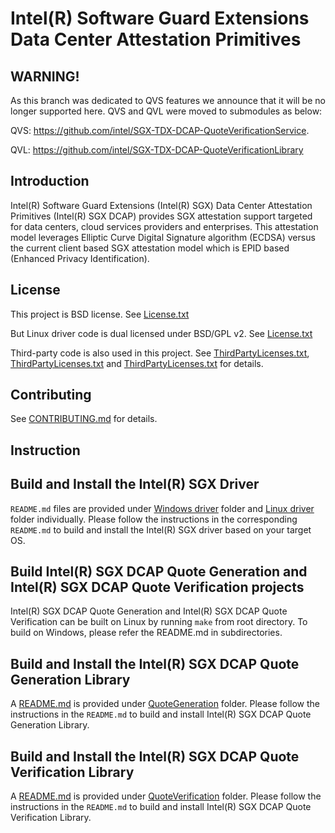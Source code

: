 Intel(R) Software Guard Extensions Data Center Attestation Primitives
================================================

WARNING!
-------
As this branch was dedicated to QVS features we announce that it will be no longer supported here. QVS and QVL were moved to submodules as below: 

QVS: https://github.com/intel/SGX-TDX-DCAP-QuoteVerificationService.

QVL: https://github.com/intel/SGX-TDX-DCAP-QuoteVerificationLibrary

Introduction
-------
Intel(R) Software Guard Extensions (Intel(R) SGX) Data Center Attestation Primitives (Intel(R) SGX DCAP) provides SGX attestation support targeted for data centers, cloud services providers and enterprises. This attestation model leverages Elliptic Curve Digital Signature algorithm (ECDSA) versus the current client based SGX attestation model which is EPID based (Enhanced Privacy Identification).

License
-------
This project is BSD license. See [License.txt](License.txt)

But Linux driver code is dual licensed under BSD/GPL v2. See [License.txt](driver/linux/License.txt) 

Third-party code is also used in this project. See [ThirdPartyLicenses.txt](QuoteGeneration/ThirdPartyLicenses.txt), [ThirdPartyLicenses.txt](QuoteVerification/QVL/ThirdPartyLicenses.txt) and [ThirdPartyLicenses.txt](driver/win/ThirdPartyLicenses.txt) for details.

Contributing
-------
See [CONTRIBUTING.md](CONTRIBUTING.md) for details.

Instruction
-------
## Build and Install the Intel(R) SGX Driver
   `README.md` files are provided under [Windows driver](driver/win) folder and [Linux driver](driver/linux) folder individually. Please follow the instructions in the corresponding `README.md` to build and install the Intel(R) SGX driver based on your target OS.

## Build Intel(R) SGX DCAP Quote Generation and Intel(R) SGX DCAP Quote Verification projects
Intel(R) SGX DCAP Quote Generation and Intel(R) SGX DCAP Quote Verification can be built on Linux by running ``make`` from root directory. To build on Windows, please refer the README.md in subdirectories.

## Build and Install the Intel(R) SGX DCAP Quote Generation Library
A [README.md](QuoteGeneration/README.md) is provided under [QuoteGeneration](QuoteGeneration) folder. Please follow the instructions in the `README.md` to build and install Intel(R) SGX DCAP Quote Generation Library.

## Build and Install the Intel(R) SGX DCAP Quote Verification Library
A [README.md](QuoteVerification/README.md) is provided under [QuoteVerification](QuoteVerification) folder. Please follow the instructions in the `README.md` to build and install Intel(R) SGX DCAP Quote Verification Library.

